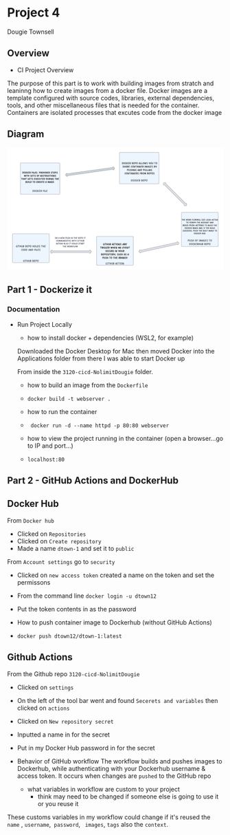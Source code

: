 # Project 4

Dougie Townsell 

## Overview 

- CI Project Overview
 
The purpose of this part is to work with building images from stratch and leaninng how to create images from a docker file. Docker images are a template configured with source codes, libraries, external dependencies, tools, and other miscellaneous files that is needed for the container. Containers are isolated processes that excutes code from the docker image 

## Diagram 

![Diagram](./P4-2.png)

## Part 1 - Dockerize it

### Documentation

- Run Project Locally
  - how to install docker + dependencies (WSL2, for example)
  
  Downloaded the Docker Desktop for Mac then moved Docker into the Applications folder from there I was able to start Docker up
  
  From inside the `3120-cicd-NolimitDougie` folder.
  
  - how to build an image from the `Dockerfile`
  - `docker build -t webserver .`
  
  - how to run the container
  - ` docker run -d --name httpd -p 80:80 webserver`
  
  - how to view the project running in the container (open a browser...go to IP and port...)
  - `localhost:80`

## Part 2 - GitHub Actions and DockerHub
## Docker Hub

From `Docker hub` 
 - Clicked on `Repositories`
 - Clicked on `Create repository`
 - Made a name `dtown-1` and set it to `public`

 From `Account settings` go to `security`
  - Clicked on `new access token` created a name on the token and set the permissons 
  - From the command line `docker login -u dtown12` 
  - Put the token contents in as the password 
  
- How to push container image to Dockerhub (without GitHub Actions)
 - `docker push dtown12/dtown-1:latest`

## Github Actions

From the Github repo `3120-cicd-NolimitDougie`

- Clicked on `settings`
- On the left of the tool bar went and found `Secerets and variables` then clicked on `actions`
- Clicked on `New repository secret`
- Inputted a name in for the secret
- Put in my Docker Hub password in for the secret

- Behavior of GitHub workflow
   The workflow builds and pushes images to Dockerhub, while authenticating with your Dockerhub username & access token. 
   It occurs when changes are `pushed` to the GitHub repo


  - what variables in workflow are custom to your project
    - think may need to be changed if someone else is going to use it or you reuse it

 These customs variables in my workflow could change if it's reused the `name` , `username`,` password`, ` images`, `tags` also the `context`.
